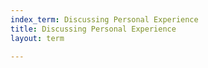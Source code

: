 ```yaml
---
index_term: Discussing Personal Experience
title: Discussing Personal Experience
layout: term

---
```

